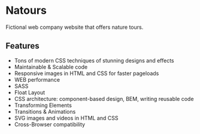 # Natours

Fictional web company website that offers nature tours.

## Features

- Tons of modern CSS techniques of stunning designs and effects
- Maintainable & Scalable code
- Responsive images in HTML and CSS for faster pageloads
- WEB performance
- SASS
- Float Layout
- CSS architecture: component-based design, BEM, writing reusable code
- Transforming Elements
- Transitions & Animations
- SVG images and videos in HTML and CSS
- Cross-Browser compatibility
